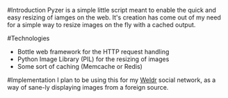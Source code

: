 #Introduction
Pyzer is a simple little script meant to enable the quick and easy resizing of iamges on the web.
It's creation has come out of my need for a simple way to resize images on the fly with a cached output.

#Technologies
* Bottle web framework for the HTTP request handling
* Python Image Library (PIL) for the resizing of images
* Some sort of caching (Memcache or Redis)

#Implementation
I plan to be using this for my [Weldr](http://weldr.me) social network, as a way of sane-ly displaying images from a foreign source.
